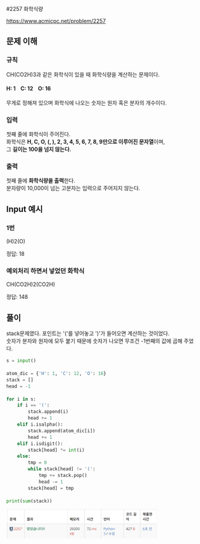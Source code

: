 #2257 화학식량

https://www.acmicpc.net/problem/2257

## 문제 이해

### 규칙

CH(CO2H)3과 같은 화학식이 있을 때 화학식량을 계산하는 문제이다.<br>
#### H: 1 &nbsp;&nbsp; C: 12 &nbsp;&nbsp; O: 16<br>
무게로 정해져 있으며 화학식에 나오는 숫자는 원자 혹은 분자의 개수이다.

### 입력

첫째 줄에 화학식이 주어진다.<br>
화학식은 **H, C, O, (, ), 2, 3, 4, 5, 6, 7, 8, 9만으로 이루어진 문자열**이며,<br>
그 **길이는 100을 넘지 않는다.**

### 출력

첫째 줄에 **화학식량을 출력**한다.<br>
분자량이 10,000이 넘는 고분자는 입력으로 주어지지 않는다.

## Input 예시
### 1번

(H)2(O)

정답: 18

### 예외처리 하면서 넣었던 화학식

CH(CO2H)2(CO2H)

정답: 148

## 풀이

stack문제였다. 포인트는 '('를 넣어놓고 ')'가 들어오면 계산하는 것이었다.<br>
숫자가 분자와 원자에 모두 붙기 때문에 숫자가 나오면 무조건 -1번째의 값에 곱해 주었다.

```python
s = input()

atom_dic = {'H': 1, 'C': 12, 'O': 16}
stack = []
head = -1

for i in s:
    if i == '(':
        stack.append(i)
        head += 1
    elif i.isalpha():
        stack.append(atom_dic[i])
        head += 1
    elif i.isdigit():
        stack[head] *= int(i)
    else:
        tmp = 0
        while stack[head] != '(':
            tmp += stack.pop()
            head -= 1
        stack[head] = tmp

print(sum(stack))
```

<img src="./img.png" width="400"/>
